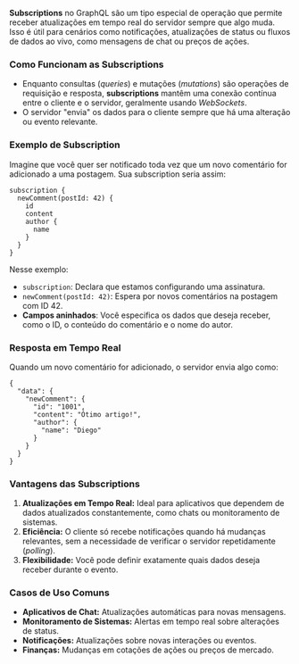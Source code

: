 
**Subscriptions** no GraphQL são um tipo especial de operação que permite receber atualizações em tempo real do servidor sempre que algo muda. Isso é útil para cenários como notificações, atualizações de status ou fluxos de dados ao vivo, como mensagens de chat ou preços de ações.

### **Como Funcionam as Subscriptions**

- Enquanto consultas (_queries_) e mutações (_mutations_) são operações de requisição e resposta, **subscriptions** mantêm uma conexão contínua entre o cliente e o servidor, geralmente usando _WebSockets_.
- O servidor "envia" os dados para o cliente sempre que há uma alteração ou evento relevante.

### **Exemplo de Subscription**

Imagine que você quer ser notificado toda vez que um novo comentário for adicionado a uma postagem. Sua subscription seria assim:

```
subscription {
  newComment(postId: 42) {
    id
    content
    author {
      name
    }
  }
}
```

Nesse exemplo:
- `subscription`: Declara que estamos configurando uma assinatura.
- `newComment(postId: 42)`: Espera por novos comentários na postagem com ID 42.
- **Campos aninhados**: Você especifica os dados que deseja receber, como o ID, o conteúdo do comentário e o nome do autor.

### **Resposta em Tempo Real**

Quando um novo comentário for adicionado, o servidor envia algo como:

```
{
  "data": {
    "newComment": {
      "id": "1001",
      "content": "Ótimo artigo!",
      "author": {
        "name": "Diego"
      }
    }
  }
}
```

### **Vantagens das Subscriptions**

1. **Atualizações em Tempo Real:** Ideal para aplicativos que dependem de dados atualizados constantemente, como chats ou monitoramento de sistemas.
2. **Eficiência:** O cliente só recebe notificações quando há mudanças relevantes, sem a necessidade de verificar o servidor repetidamente (_polling_).
3. **Flexibilidade:** Você pode definir exatamente quais dados deseja receber durante o evento.

### **Casos de Uso Comuns**

- **Aplicativos de Chat:** Atualizações automáticas para novas mensagens.
- **Monitoramento de Sistemas:** Alertas em tempo real sobre alterações de status.
- **Notificações:** Atualizações sobre novas interações ou eventos.
- **Finanças:** Mudanças em cotações de ações ou preços de mercado.

